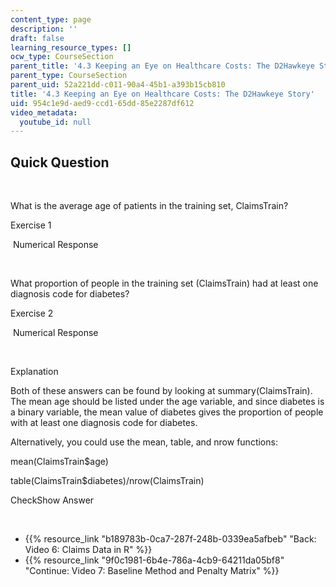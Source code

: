 ```yaml
---
content_type: page
description: ''
draft: false
learning_resource_types: []
ocw_type: CourseSection
parent_title: '4.3 Keeping an Eye on Healthcare Costs: The D2Hawkeye Story '
parent_type: CourseSection
parent_uid: 52a221dd-c011-90a4-45b1-a393b15cb810
title: '4.3 Keeping an Eye on Healthcare Costs: The D2Hawkeye Story'
uid: 954c1e9d-aed9-ccd1-65dd-85e2287df612
video_metadata:
  youtube_id: null
---
```

## Quick Question

 

What is the average age of patients in the training set, ClaimsTrain?

Exercise 1

&nbsp;Numerical Response&nbsp;

 

What proportion of people in the training set (ClaimsTrain) had at least one diagnosis code for diabetes?

Exercise 2

&nbsp;Numerical Response&nbsp;

 

Explanation

Both of these answers can be found by looking at summary(ClaimsTrain). The mean age should be listed under the age variable, and since diabetes is a binary variable, the mean value of diabetes gives the proportion of people with at least one diagnosis code for diabetes.

Alternatively, you could use the mean, table, and nrow functions:

mean(ClaimsTrain$age)

table(ClaimsTrain$diabetes)/nrow(ClaimsTrain)

CheckShow Answer

 

- {{% resource_link "b189783b-0ca7-287f-248b-0339ea5afbeb" "Back: Video 6: Claims Data in R" %}}
- {{% resource_link "9f0c1981-6b4e-786a-4cb9-64211da05bf8" "Continue: Video 7: Baseline Method and Penalty Matrix" %}}